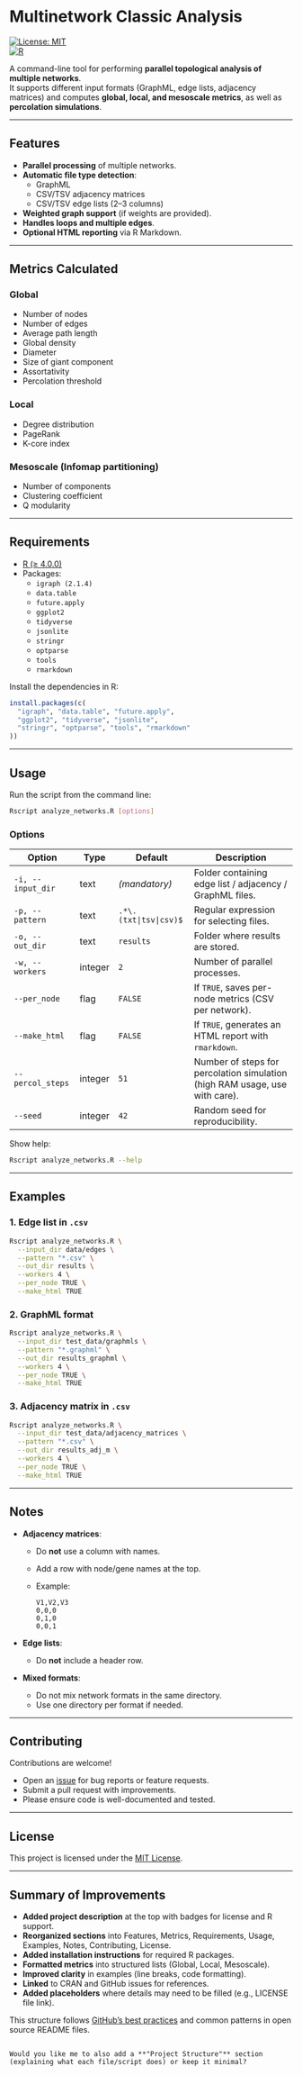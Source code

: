 # Multinetwork Classic Analysis

[![License: MIT](https://img.shields.io/badge/License-MIT-yellow.svg)](LICENSE)  
[![R](https://img.shields.io/badge/R-%3E=4.0.0-blue.svg)](https://www.r-project.org/)

A command-line tool for performing **parallel topological analysis of multiple networks**.  
It supports different input formats (GraphML, edge lists, adjacency matrices) and computes **global, local, and mesoscale metrics**, as well as **percolation simulations**.

---

## Features

- **Parallel processing** of multiple networks.
- **Automatic file type detection**:
  - GraphML
  - CSV/TSV adjacency matrices
  - CSV/TSV edge lists (2–3 columns)
- **Weighted graph support** (if weights are provided).
- **Handles loops and multiple edges**.
- **Optional HTML reporting** via R Markdown.

---

## Metrics Calculated

### Global
- Number of nodes
- Number of edges
- Average path length
- Global density
- Diameter
- Size of giant component
- Assortativity
- Percolation threshold

### Local
- Degree distribution
- PageRank
- K-core index

### Mesoscale (Infomap partitioning)
- Number of components
- Clustering coefficient
- Q modularity

---

## Requirements

- [R (≥ 4.0.0)](https://cran.r-project.org/)
- Packages:
  - `igraph (2.1.4)`
  - `data.table`
  - `future.apply`
  - `ggplot2`
  - `tidyverse`
  - `jsonlite`
  - `stringr`
  - `optparse`
  - `tools`
  - `rmarkdown`

Install the dependencies in R:

```r
install.packages(c(
  "igraph", "data.table", "future.apply",
  "ggplot2", "tidyverse", "jsonlite",
  "stringr", "optparse", "tools", "rmarkdown"
))
````

---

## Usage

Run the script from the command line:

```bash
Rscript analyze_networks.R [options]
```

### Options

| Option            | Type    | Default                | Description                                                                 |
| ----------------- | ------- | ---------------------- | --------------------------------------------------------------------------- |
| `-i, --input_dir` | text    | *(mandatory)*          | Folder containing edge list / adjacency / GraphML files.                    |
| `-p, --pattern`   | text    | `.*\.(txt\|tsv\|csv)$` | Regular expression for selecting files.                                     |
| `-o, --out_dir`   | text    | `results`              | Folder where results are stored.                                            |
| `-w, --workers`   | integer | `2`                    | Number of parallel processes.                                               |
| `--per_node`      | flag    | `FALSE`                | If `TRUE`, saves per-node metrics (CSV per network).                        |
| `--make_html`     | flag    | `FALSE`                | If `TRUE`, generates an HTML report with `rmarkdown`.                       |
| `--percol_steps`  | integer | `51`                   | Number of steps for percolation simulation (high RAM usage, use with care). |
| `--seed`          | integer | `42`                   | Random seed for reproducibility.                                            |

Show help:

```bash
Rscript analyze_networks.R --help
```

---

## Examples

### 1. Edge list in `.csv`

```bash
Rscript analyze_networks.R \
  --input_dir data/edges \
  --pattern "*.csv" \
  --out_dir results \
  --workers 4 \
  --per_node TRUE \
  --make_html TRUE
```

### 2. GraphML format

```bash
Rscript analyze_networks.R \
  --input_dir test_data/graphmls \
  --pattern "*.graphml" \
  --out_dir results_graphml \
  --workers 4 \
  --per_node TRUE \
  --make_html TRUE
```

### 3. Adjacency matrix in `.csv`

```bash
Rscript analyze_networks.R \
  --input_dir test_data/adjacency_matrices \
  --pattern "*.csv" \
  --out_dir results_adj_m \
  --workers 4 \
  --per_node TRUE \
  --make_html TRUE
```

---

## Notes

* **Adjacency matrices**:

  * Do **not** use a column with names.
  * Add a row with node/gene names at the top.
  * Example:

    ```
    V1,V2,V3
    0,0,0
    0,1,0
    0,0,1
    ```

* **Edge lists**:

  * Do **not** include a header row.

* **Mixed formats**:

  * Do not mix network formats in the same directory.
  * Use one directory per format if needed.

---

## Contributing

Contributions are welcome!

* Open an [issue](../../issues) for bug reports or feature requests.
* Submit a pull request with improvements.
* Please ensure code is well-documented and tested.

---

## License

This project is licensed under the [MIT License](LICENSE).

---

## Summary of Improvements

* **Added project description** at the top with badges for license and R support.
* **Reorganized sections** into Features, Metrics, Requirements, Usage, Examples, Notes, Contributing, License.
* **Added installation instructions** for required R packages.
* **Formatted metrics** into structured lists (Global, Local, Mesoscale).
* **Improved clarity** in examples (line breaks, code formatting).
* **Linked** to CRAN and GitHub issues for references.
* **Added placeholders** where details may need to be filled (e.g., LICENSE file link).

This structure follows [GitHub’s best practices](https://docs.github.com/en/repositories/managing-your-repositorys-settings-and-features/customizing-your-repository/about-readmes) and common patterns in open source README files.

```

Would you like me to also add a **"Project Structure"** section (explaining what each file/script does) or keep it minimal?
```
